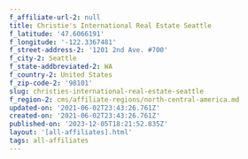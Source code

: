 ```yaml
---
f_affiliate-url-2: null
title: Christie's International Real Estate Seattle
f_latitude: '47.6066191'
f_longitude: '-122.3367481'
f_street-address-2: '1201 2nd Ave. #700­'
f_city-2: Seattle­
f_state-addbreviated-2: WA­
f_country-2: United States
f_zip-code-2: '98101'
slug: christies-international-real-estate-seattle
f_region-2: cms/affiliate-regions/north-central-america.md
updated-on: '2021-06-02T23:43:26.761Z'
created-on: '2021-06-02T23:43:26.761Z'
published-on: '2023-12-05T18:21:52.835Z'
layout: '[all-affiliates].html'
tags: all-affiliates
---
```




